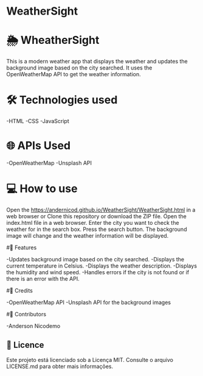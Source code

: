 # WeatherSight

# 🌦️ WheatherSight

This is a modern weather app that displays the weather and updates the background image based on the city searched. It uses the OpenWeatherMap API to get the weather information.

# 🛠️ Technologies used

-HTML
-CSS
-JavaScript

# 🌐 APIs Used

-OpenWeatherMap
-Unsplash API

# 💻 How to use

Open the https://andernicod.github.io/WeatherSight/WeatherSight.html in a web browser
or
Clone this repository or download the ZIP file.
Open the index.html file in a web browser.
Enter the city you want to check the weather for in the search box.
Press the search button.
The background image will change and the weather information will be displayed.

#🎨 Features

-Updates background image based on the city searched.
-Displays the current temperature in Celsius.
-Displays the weather description.
-Displays the humidity and wind speed.
-Handles errors if the city is not found or if there is an error with the API.

#🙏 Credits

-OpenWeatherMap API
-Unsplash API for the background images

#👨 Contributors

-Anderson Nicodemo

## 📝 Licence

Este projeto está licenciado sob a Licença MIT. Consulte o arquivo LICENSE.md para obter mais informações.

